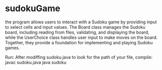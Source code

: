 # sudokuGame

the program allows users to interact with a Sudoku game by providing input to select cells and input values. The Board class manages the Sudoku board, including reading from files, validating, and displaying the board, while the UserChoice class handles user input to make moves on the board. Together, they provide a foundation for implementing and playing Sudoku games.

Run: After modiffing sudoku.java to look for the path of your file, compile: javac sudoku.java java sudoku
